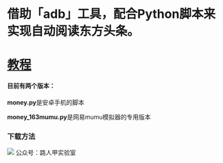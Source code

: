 # 借助「adb」工具，配合Python脚本来实现自动阅读东方头条。
# [教程](https://mp.weixin.qq.com/s/B-qAml-V3gGkJGvIQt2sAg)

#### 目前有两个版本：

**money.py**是安卓手机的脚本

**money_163mumu.py**是网易mumu模拟器的专用版本

### 下载方法

![](https://github.com/sh06y/Eastday-money/blob/master/%E4%B8%8B%E8%BD%BD%E6%96%B9%E6%B3%95.png?raw=true)
公众号：路人甲实验室
